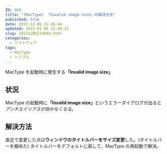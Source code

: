 ```yaml
---
ID: 569
title: "[MacType] 「Invalid image size」の解決方法"
published: true
date: 2012-12-06 21:36:44
updated: 2015-01-06 21:40:32
slug: 20121206213644.html
categories:
  - ソフトウェア
tags:
  - MacType
  - トラブル
---
```


MacType を起動時に発生する<strong>「Invalid image size」</strong>

<!--more-->
<h2>状況</h2>
MacType の起動時に<strong>「Invalid image size」</strong>というエラーダイアログが出ると<em>アンチエイリアスが効かなくなる</em>。

<h2>解決方法</h2>
直近で変更した点は<strong>ウィンドウのタイトルバーをサイズ変更</strong>した。(タイトルバーを縮めた)
タイトルバーをデフォルトに戻して、MacType の再起動で解決。
